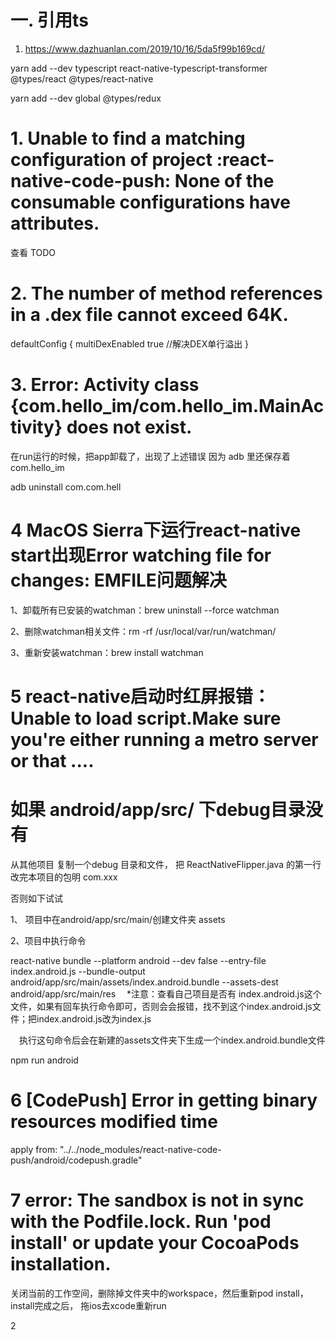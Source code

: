 <!--
 * @Author: your name
 * @Date: 2020-08-12 23:58:13
 * @LastEditTime: 2020-09-11 23:04:04
 * @LastEditors: Please set LastEditors
 * @Description: In User Settings Edit
 * @FilePath: /youhello/README.md
-->
# 一. 引用ts

1. https://www.dazhuanlan.com/2019/10/16/5da5f99b169cd/


yarn add --dev typescript react-native-typescript-transformer @types/react @types/react-native

yarn add --dev global @types/redux 


# 1. Unable to find a matching configuration of project :react-native-code-push: None of the consumable configurations have attributes.

查看 TODO

 # 2. The number of method references in a .dex file cannot exceed 64K.

defaultConfig {
    multiDexEnabled true     //解决DEX单行溢出
}

# 3. Error: Activity class {com.hello_im/com.hello_im.MainActivity} does not exist.

在run运行的时候，把app卸载了，出现了上述错误
因为 adb 里还保存着 com.hello_im 

adb uninstall com.com.hell

# 4 MacOS Sierra下运行react-native start出现Error watching file for changes: EMFILE问题解决

1、卸载所有已安装的watchman：brew uninstall --force watchman

2、删除watchman相关文件：rm -rf /usr/local/var/run/watchman/

3、重新安装watchman：brew install watchman

# 5 react-native启动时红屏报错：Unable to load script.Make sure you're either running a metro server or that ....

# 如果  android/app/src/ 下debug目录没有 

从其他项目 复制一个debug 目录和文件，
把 ReactNativeFlipper.java 的第一行改完本项目的包明 com.xxx

否则如下试试

1、 项目中在android/app/src/main/创建文件夹  assets

 2、项目中执行命令

react-native bundle --platform android --dev false --entry-file index.android.js --bundle-output android/app/src/main/assets/index.android.bundle --assets-dest android/app/src/main/res 
　*注意：查看自己项目是否有 index.android.js这个文件，如果有回车执行命令即可，否则会会报错，找不到这个index.android.js文件；把index.android.js改为index.js

　执行这句命令后会在新建的assets文件夹下生成一个index.android.bundle文件


npm run android


#  6 [CodePush] Error in getting binary resources modified time

apply from: "../../node_modules/react-native-code-push/android/codepush.gradle"


# 7 error: The sandbox is not in sync with the Podfile.lock. Run 'pod install' or update your CocoaPods installation.

关闭当前的工作空间，删除掉文件夹中的workspace，然后重新pod install，install完成之后，
拖ios去xcode重新run

2